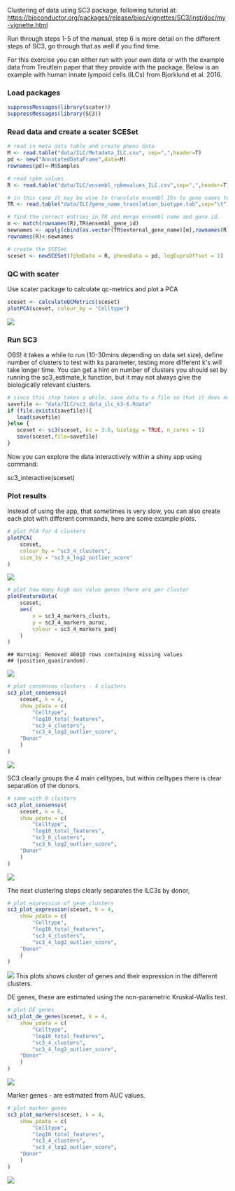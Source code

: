 Clustering of data using SC3 package, following tutorial at: <https://bioconductor.org/packages/release/bioc/vignettes/SC3/inst/doc/my-vignette.html>

Run through steps 1-5 of the manual, step 6 is more detail on the different steps of SC3, go through that as well if you find time.

For this exercise you can either run with your own data or with the example data from Treutlein paper that they provide with the package. Below is an example with human innate lympoid cells (ILCs) from Bjorklund et al. 2016.

### Load packages

``` r
suppressMessages(library(scater))
suppressMessages(library(SC3))
```

### Read data and create a scater SCESet

``` r
# read in meta data table and create pheno data
M <- read.table("data/ILC/Metadata_ILC.csv", sep=",",header=T)
pd <- new("AnnotatedDataFrame",data=M)
rownames(pd)<-M$Samples

# read rpkm values
R <- read.table("data/ILC/ensembl_rpkmvalues_ILC.csv",sep=",",header=T)

# in this case it may be wise to translate ensembl IDs to gene names to make plots with genes more understandable
TR <- read.table("data/ILC/gene_name_translation_biotype.tab",sep="\t")

# find the correct entries in TR and merge ensembl name and gene id.
m <- match(rownames(R),TR$ensembl_gene_id)
newnames <- apply(cbind(as.vector(TR$external_gene_name)[m],rownames(R)),1,paste,collapse=":")
rownames(R)<-newnames

# create the SCESet
sceset <- newSCESet(fpkmData = R, phenoData = pd, logExprsOffset = 1)
```

### QC with scater

Use scater package to calculate qc-metrics and plot a PCA

``` r
sceset <- calculateQCMetrics(sceset)
plotPCA(sceset, colour_by = "Celltype")
```

![](sc3_ilc_files/figure-markdown_github/unnamed-chunk-3-1.png)

### Run SC3

OBS! it takes a while to run (10-30mins depending on data set size), define number of clusters to test with ks parameter, testing more different k's will take longer time. You can get a hint on number of clusters you should set by running the sc3\_estimate\_k function, but it may not always give the biologically relevant clusters.

``` r
# since this step takes a while, save data to a file so that it does not have to be rerun if you execute the code again.
savefile <- "data/ILC/sc3_data_ilc_k3-6.Rdata"
if (file.exists(savefile)){
   load(savefile)
}else {
   sceset <- sc3(sceset, ks = 3:6, biology = TRUE, n_cores = 1)
   save(sceset,file=savefile)
}
```

Now you can explore the data interactively within a shiny app using command:

sc3\_interactive(sceset)

### Plot results

Instead of using the app, that sometimes is very slow, you can also create each plot with different commands, here are some example plots.

``` r
# plot PCA for 4 clusters
plotPCA(
    sceset, 
    colour_by = "sc3_4_clusters", 
    size_by = "sc3_4_log2_outlier_score"
)
```

![](sc3_ilc_files/figure-markdown_github/unnamed-chunk-5-1.png)

``` r
# plot how many high auc value genes there are per cluster
plotFeatureData(
    sceset, 
    aes(
        x = sc3_4_markers_clusts, 
        y = sc3_4_markers_auroc, 
        colour = sc3_4_markers_padj
    )
)
```

    ## Warning: Removed 46010 rows containing missing values
    ## (position_quasirandom).

![](sc3_ilc_files/figure-markdown_github/unnamed-chunk-5-2.png)

``` r
# plot consensus clusters - 4 clusters
sc3_plot_consensus(
    sceset, k = 4, 
    show_pdata = c(
        "Celltype", 
        "log10_total_features",
        "sc3_4_clusters", 
        "sc3_4_log2_outlier_score",
    "Donor" 
    )
)
```

![](sc3_ilc_files/figure-markdown_github/unnamed-chunk-5-3.png)

SC3 clearly groups the 4 main celltypes, but within celltypes there is clear separation of the donors.

``` r
# same with 6 clusters 
sc3_plot_consensus(
    sceset, k = 6, 
    show_pdata = c(
        "Celltype", 
        "log10_total_features",
        "sc3_6_clusters", 
        "sc3_6_log2_outlier_score",
    "Donor" 
    )
)
```

![](sc3_ilc_files/figure-markdown_github/unnamed-chunk-6-1.png)

The next clustering steps clearly separates the ILC3s by donor,

``` r
# plot expression of gene clusters
sc3_plot_expression(sceset, k = 4,
    show_pdata = c(
        "Celltype", 
        "log10_total_features",
        "sc3_4_clusters", 
        "sc3_4_log2_outlier_score",
    "Donor" 
    )
)
```

![](sc3_ilc_files/figure-markdown_github/unnamed-chunk-7-1.png) This plots shows cluster of genes and their expression in the different clusters.

DE genes, these are estimated using the non-parametric Kruskal-Wallis test.

``` r
# plot DE genes
sc3_plot_de_genes(sceset, k = 4,
    show_pdata = c(
        "Celltype", 
        "log10_total_features",
        "sc3_4_clusters", 
        "sc3_4_log2_outlier_score",
    "Donor" 
    )
)
```

![](sc3_ilc_files/figure-markdown_github/unnamed-chunk-8-1.png)

Marker genes - are estimated from AUC values.

``` r
# plot marker genes
sc3_plot_markers(sceset, k = 4,
    show_pdata = c(
        "Celltype", 
        "log10_total_features",
        "sc3_4_clusters", 
        "sc3_4_log2_outlier_score",
    "Donor" 
    )
)
```

![](sc3_ilc_files/figure-markdown_github/unnamed-chunk-9-1.png)
